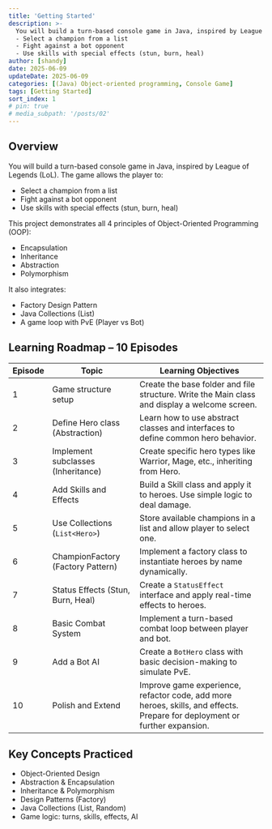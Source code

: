 ```yaml
---
title: 'Getting Started'
description: >-
  You will build a turn-based console game in Java, inspired by League of Legends (LoL). The game allows the player to:
  - Select a champion from a list
  - Fight against a bot opponent
  - Use skills with special effects (stun, burn, heal)
author: [shandy]
date: 2025-06-09
updateDate: 2025-06-09
categories: [(Java) Object-oriented programming, Console Game]
tags: [Getting Started]
sort_index: 1
# pin: true
# media_subpath: '/posts/02'
---
```


## Overview
You will build a turn-based console game in Java, inspired by League of Legends (LoL). The game allows the player to:
- Select a champion from a list
- Fight against a bot opponent
- Use skills with special effects (stun, burn, heal)

This project demonstrates all 4 principles of Object-Oriented Programming (OOP):
- Encapsulation
- Inheritance
- Abstraction
- Polymorphism

It also integrates:
- Factory Design Pattern
- Java Collections (List<Hero>)
- A game loop with PvE (Player vs Bot)

##  Learning Roadmap – 10 Episodes
| Episode | Topic                              | Learning Objectives                                                                                                        |
| ------- | ---------------------------------- | -------------------------------------------------------------------------------------------------------------------------- |
| 1       | Game structure setup               | Create the base folder and file structure. Write the Main class and display a welcome screen.                              |
| 2       | Define Hero class (Abstraction)    | Learn how to use abstract classes and interfaces to define common hero behavior.                                           |
| 3       | Implement subclasses (Inheritance) | Create specific hero types like Warrior, Mage, etc., inheriting from Hero.                                                 |
| 4       | Add Skills and Effects             | Build a Skill class and apply it to heroes. Use simple logic to deal damage.                                               |
| 5       | Use Collections (`List<Hero>`)     | Store available champions in a list and allow player to select one.                                                        |
| 6       | ChampionFactory (Factory Pattern)  | Implement a factory class to instantiate heroes by name dynamically.                                                       |
| 7       | Status Effects (Stun, Burn, Heal)  | Create a `StatusEffect` interface and apply real-time effects to heroes.                                                   |
| 8       | Basic Combat System                | Implement a turn-based combat loop between player and bot.                                                                 |
| 9       | Add a Bot AI                       | Create a `BotHero` class with basic decision-making to simulate PvE.                                                       |
| 10      | Polish and Extend                  | Improve game experience, refactor code, add more heroes, skills, and effects. Prepare for deployment or further expansion. |


## Key Concepts Practiced
- Object-Oriented Design
- Abstraction & Encapsulation
- Inheritance & Polymorphism
- Design Patterns (Factory)
- Java Collections (List, Random)
- Game logic: turns, skills, effects, AI
